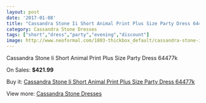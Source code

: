 ```yaml
---
layout: post
date: '2017-01-08'
title: "Cassandra Stone Ii Short Animal Print Plus Size Party Dress 64477k"
category: Cassandra Stone Dresses
tags: ["short","dress","party","evening","discount"]
image: http://www.neoformal.com/1803-thickbox_default/cassandra-stone-ii-short-animal-print-plus-size-party-dress-64477k.jpg
---
```

Cassandra Stone Ii Short Animal Print Plus Size Party Dress 64477k

On Sales: **$421.99**
<a href="https://www.neoformal.com/en/cassandra-stone-dresses/647-cassandra-stone-ii-short-animal-print-plus-size-party-dress-64477k.html"><amp-img layout="responsive" width="600" height="600" src="//www.neoformal.com/1803-thickbox_default/cassandra-stone-ii-short-animal-print-plus-size-party-dress-64477k.jpg" alt="Cassandra Stone Ii Short Animal Print Plus Size Party Dress 64477k 0" /></a>
<a href="https://www.neoformal.com/en/cassandra-stone-dresses/647-cassandra-stone-ii-short-animal-print-plus-size-party-dress-64477k.html"><amp-img layout="responsive" width="600" height="600" src="//www.neoformal.com/1805-thickbox_default/cassandra-stone-ii-short-animal-print-plus-size-party-dress-64477k.jpg" alt="Cassandra Stone Ii Short Animal Print Plus Size Party Dress 64477k 1" /></a>
<a href="https://www.neoformal.com/en/cassandra-stone-dresses/647-cassandra-stone-ii-short-animal-print-plus-size-party-dress-64477k.html"><amp-img layout="responsive" width="600" height="600" src="//www.neoformal.com/1804-thickbox_default/cassandra-stone-ii-short-animal-print-plus-size-party-dress-64477k.jpg" alt="Cassandra Stone Ii Short Animal Print Plus Size Party Dress 64477k 2" /></a>

Buy it: [Cassandra Stone Ii Short Animal Print Plus Size Party Dress 64477k](https://www.neoformal.com/en/cassandra-stone-dresses/647-cassandra-stone-ii-short-animal-print-plus-size-party-dress-64477k.html "Cassandra Stone Ii Short Animal Print Plus Size Party Dress 64477k")

View more: [Cassandra Stone Dresses](https://www.neoformal.com/en/8-cassandra-stone-dresses "Cassandra Stone Dresses")